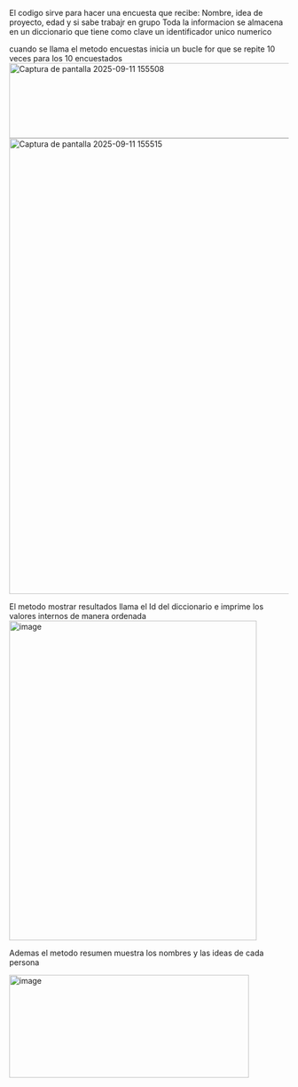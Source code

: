 El codigo sirve para hacer una encuesta que recibe: Nombre, idea de proyecto, edad y si sabe trabajr en grupo
Toda la informacion se almacena en un diccionario que tiene como clave un identificador unico numerico

cuando se llama el metodo encuestas inicia un bucle for que se repite 10 veces para los 10 encuestados
<img width="1151" height="135" alt="Captura de pantalla 2025-09-11 155508" src="https://github.com/user-attachments/assets/4d291df4-d754-46a5-8107-fb8267535743" />
<img width="989" height="820" alt="Captura de pantalla 2025-09-11 155515" src="https://github.com/user-attachments/assets/f7d4a363-521e-4bfd-ba46-7e4ca0a4380f" />

El metodo mostrar resultados llama el Id del diccionario e imprime los valores internos de manera ordenada
<img width="446" height="575" alt="image" src="https://github.com/user-attachments/assets/7609961f-f567-4d4c-b329-65baf801ae1b" />

Ademas el metodo resumen muestra los nombres y las ideas de cada persona

<img width="432" height="185" alt="image" src="https://github.com/user-attachments/assets/6efb3590-30fb-4d88-8cc6-51b40f9a9730" />

